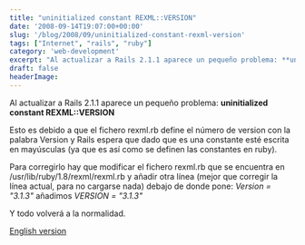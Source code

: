 ```yaml
---
title: "uninitialized constant REXML::VERSION"
date: '2008-09-14T19:07:00+00:00'
slug: '/blog/2008/09/uninitialized-constant-rexml-version'
tags: ["Internet", "rails", "ruby"]
category: 'web-development'
excerpt: "Al actualizar a Rails 2.1.1 aparece un pequeño problema: **uninitialized constant REXML::VERSION**Esto es debido a que el fichero rexml.rb define el número de version con la palabra Version y Rails e..."
draft: false
headerImage:
---
```

Al actualizar a Rails 2.1.1 aparece un pequeño problema: **uninitialized constant REXML::VERSION**

Esto es debido a que el fichero rexml.rb define el número de version con la palabra Version y Rails espera que dado que es una constante esté escrita en mayúsculas (ya que es así como se definen las constantes en ruby).

Para corregirlo hay que modificar el fichero rexml.rb que se encuentra en /usr/lib/ruby/1.8/rexml/rexml.rb y añadir otra línea (mejor que corregir la línea actual, para no cargarse nada) debajo de donde pone: _Version = "3.1.3"_ añadimos _VERSION = "3.1.3"_

Y todo volverá a la normalidad.

[English version](http://blog.brightbox.co.uk/posts/uninitialized-constant-rexmlversion-with-rails-211-and-rails-22 "version en ingles")
